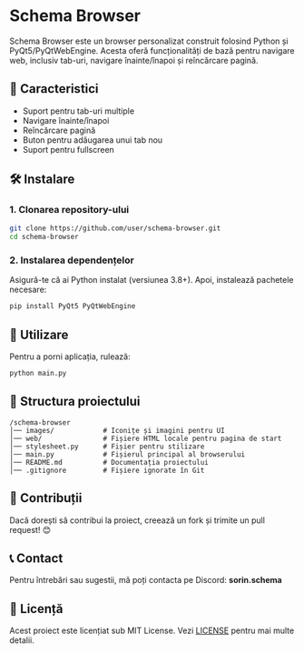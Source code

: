 # Schema Browser

Schema Browser este un browser personalizat construit folosind Python și PyQt5/PyQtWebEngine. Acesta oferă funcționalități de bază pentru navigare web, inclusiv tab-uri, navigare înainte/înapoi și reîncărcare pagină.

## 📌 Caracteristici
- Suport pentru tab-uri multiple
- Navigare înainte/înapoi
- Reîncărcare pagină
- Buton pentru adăugarea unui tab nou
- Suport pentru fullscreen

## 🛠️ Instalare

### 1. Clonarea repository-ului
```sh
git clone https://github.com/user/schema-browser.git
cd schema-browser
```

### 2. Instalarea dependențelor
Asigură-te că ai Python instalat (versiunea 3.8+). Apoi, instalează pachetele necesare:
```sh
pip install PyQt5 PyQtWebEngine
```

## 🚀 Utilizare
Pentru a porni aplicația, rulează:
```sh
python main.py
```

## 📁 Structura proiectului
```
/schema-browser
│── images/            # Iconițe și imagini pentru UI
│── web/               # Fișiere HTML locale pentru pagina de start
│── stylesheet.py      # Fișier pentru stilizare
│── main.py            # Fișierul principal al browserului
│── README.md          # Documentația proiectului
│── .gitignore         # Fișiere ignorate în Git
```

## 🔗 Contribuții
Dacă dorești să contribui la proiect, creează un fork și trimite un pull request! 😊

## 📞 Contact
Pentru întrebări sau sugestii, mă poți contacta pe Discord: **sorin.schema**

## 📜 Licență
Acest proiect este licențiat sub MIT License. Vezi [LICENSE](LICENSE) pentru mai multe detalii.
